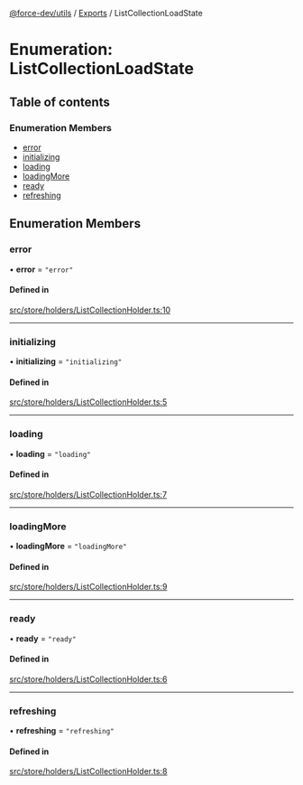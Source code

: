 [@force-dev/utils](../README.md) / [Exports](../modules.md) / ListCollectionLoadState

# Enumeration: ListCollectionLoadState

## Table of contents

### Enumeration Members

- [error](ListCollectionLoadState.md#error)
- [initializing](ListCollectionLoadState.md#initializing)
- [loading](ListCollectionLoadState.md#loading)
- [loadingMore](ListCollectionLoadState.md#loadingmore)
- [ready](ListCollectionLoadState.md#ready)
- [refreshing](ListCollectionLoadState.md#refreshing)

## Enumeration Members

### error

• **error** = ``"error"``

#### Defined in

[src/store/holders/ListCollectionHolder.ts:10](https://github.com/epifanovmd/utils/blob/9c060fa/src/store/holders/ListCollectionHolder.ts#L10)

___

### initializing

• **initializing** = ``"initializing"``

#### Defined in

[src/store/holders/ListCollectionHolder.ts:5](https://github.com/epifanovmd/utils/blob/9c060fa/src/store/holders/ListCollectionHolder.ts#L5)

___

### loading

• **loading** = ``"loading"``

#### Defined in

[src/store/holders/ListCollectionHolder.ts:7](https://github.com/epifanovmd/utils/blob/9c060fa/src/store/holders/ListCollectionHolder.ts#L7)

___

### loadingMore

• **loadingMore** = ``"loadingMore"``

#### Defined in

[src/store/holders/ListCollectionHolder.ts:9](https://github.com/epifanovmd/utils/blob/9c060fa/src/store/holders/ListCollectionHolder.ts#L9)

___

### ready

• **ready** = ``"ready"``

#### Defined in

[src/store/holders/ListCollectionHolder.ts:6](https://github.com/epifanovmd/utils/blob/9c060fa/src/store/holders/ListCollectionHolder.ts#L6)

___

### refreshing

• **refreshing** = ``"refreshing"``

#### Defined in

[src/store/holders/ListCollectionHolder.ts:8](https://github.com/epifanovmd/utils/blob/9c060fa/src/store/holders/ListCollectionHolder.ts#L8)
